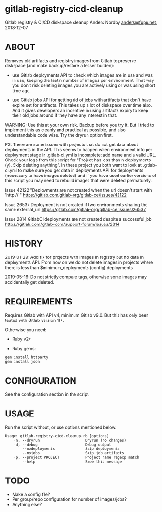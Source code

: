 # gitlab-registry-cicd-cleanup

Gitlab registry &amp; CI/CD diskspace cleanup
Anders Nordby <anders@fupp.net>, 2018-12-07

# ABOUT

Removes old artifacts and registry images from Gitlab to preserve
diskspace (and make backup/restore a lesser burden):

- use Gitlab deployments API to check which images are in use and was
in use, keeping the last n number of images per environment. That way
you don't risk deleting images you are actively using or was using short
time ago.

- use Gitlab jobs API for getting rid of jobs with artifacts that don't
have expire set for artifacts. This takes up a lot of diskspace over
time also. And it gives developers an incentive in using artifacts expiry
to keep their old jobs around if they have any interest in that.

WARNING: Use this at your own risk. Backup before you try it.
But I tried to implement this as cleanly and practical as possible, and
also understandable code wise. Try the dryrun option first.

PS: There are some issues with projects that do not get data about
deployments in the API. This seems to happen when environment info per
deployment stage in .gitlab-ci.yml is incomplete: add name and a valid
URL. Check your logs from this script for "Project has less than n
deployments (y). Skip deleting anything". In these project you both
want to look at .gitlab-ci.yml to make sure you get data in deployments
API for deployments (necessary to have images deleted) and if you have
used earlier versions of this script you may need to rebuild images that
were deleted prematurely.

Issue 42122
"Deployments are not created when the url doesn't start with 'http://'"
https://gitlab.com/gitlab-org/gitlab-ce/issues/42122

Issue 26537
Deployment is not created if two environments sharing the same external_url
https://gitlab.com/gitlab-org/gitlab-ce/issues/26537

Issue 2814
GitlabCI deployments are not created despite a successful job
https://gitlab.com/gitlab-com/support-forum/issues/2814

# HISTORY

2019-01-29: Add fix for projects with images in registry but no data in
deployments API. From now on we do not delete images in projects where
there is less than $minimum_deployments (config) deployments.

2019-05-16: Do not strictly compare tags, otherwise some images may
accidentally get deleted.

# REQUIREMENTS

Requires Gitlab with API v4, minimum Gitlab v9.0. But this has only been
tested with Gitlab version 11+.

Otherwise you need:

- Ruby v2+

- Ruby gems:

```
gem install httparty
gem install json
```

# CONFIGURATION

See the configuration section in the script.

# USAGE

Run the script without, or use options mentioned below.

```
Usage: gitlab-registry-cicd-cleanup.rb [options]
    -n, --dryrun                     Dryrun (no changes)
    -d, --debug                      Debug output
        --nodeployments              Skip deployments
        --nojobs                     Skip job artifacts
    -p, --project PROJECT            Project name regexp match
        --help                       Show this message
```

# TODO

- Make a config file?
- Per group/repo configuration for number of images/jobs?
- Anything else?
